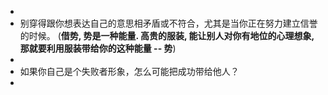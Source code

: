 -
- 别穿得跟你想表达自己的意思相矛盾或不符合，尤其是当你正在努力建立信誉的时候。 (**借势, 势是一种能量. 高贵的服装, 能让别人对你有地位的心理想象, 那就要利用服装带给你的这种能量 -- 势**)
-
- 如果你自己是个失败者形象，怎么可能把成功带给他人？
-